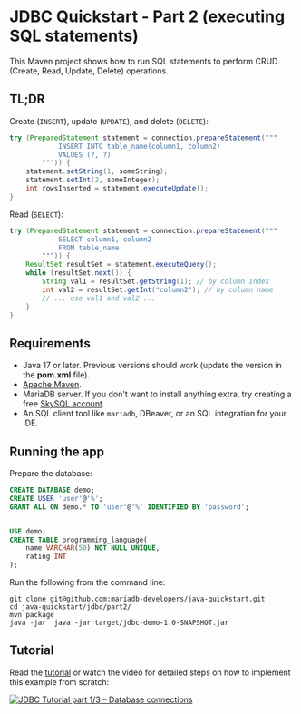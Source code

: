 # JDBC Quickstart - Part 2 (executing SQL statements)

This Maven project shows how to run SQL statements to perform
CRUD (Create, Read, Update, Delete) operations.

## TL;DR

Create (`INSERT`), update (`UPDATE`), and delete (`DELETE`):

```java
try (PreparedStatement statement = connection.prepareStatement("""
            INSERT INTO table_name(column1, column2)
            VALUES (?, ?)
        """)) {
    statement.setString(1, someString);
    statement.setInt(2, someInteger);
    int rowsInserted = statement.executeUpdate();
}
```

Read (`SELECT`):

```java
try (PreparedStatement statement = connection.prepareStatement("""
            SELECT column1, column2
            FROM table_name
        """)) {
    ResultSet resultSet = statement.executeQuery();
    while (resultSet.next()) {
        String val1 = resultSet.getString(1); // by column index
        int val2 = resultSet.getInt("column2"); // by column name
        // ... use val1 and val2 ...
    }
}
```

## Requirements

- Java 17 or later. Previous versions should work (update the version
  in the **pom.xml** file).
- [Apache Maven](https://maven.apache.org).
- MariaDB server. If you don't want to install
  anything extra, try creating a free [SkySQL account](https://cloud.mariadb.com).
- An SQL client tool like `mariadb`, DBeaver, or an SQL integration for
  your IDE.

## Running the app

Prepare the database:

```sql
CREATE DATABASE demo;
CREATE USER 'user'@'%';
GRANT ALL ON demo.* TO 'user'@'%' IDENTIFIED BY 'password';


USE demo;
CREATE TABLE programming_language(
    name VARCHAR(50) NOT NULL UNIQUE,
    rating INT
);
```

Run the following from the command line:

```
git clone git@github.com:mariadb-developers/java-quickstart.git
cd java-quickstart/jdbc/part2/
mvn package
java -jar  java -jar target/jdbc-demo-1.0-SNAPSHOT.jar
```

## Tutorial

Read the [tutorial](https://dzone.com/articles/jdbc-tutorial-part-2-running-sql-queries) or watch the video for detailed steps on how to implement this example from scratch:

[![JDBC Tutorial part 1/3 – Database connections](https://img.youtube.com/vi/nWhZl4cMjRw/hqdefault.jpg)](https://www.youtube.com/watch?v=nWhZl4cMjRw)
